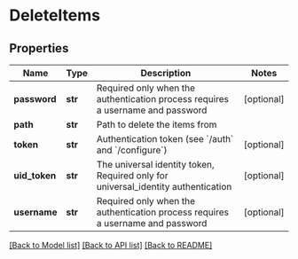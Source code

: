 # DeleteItems

## Properties
Name | Type | Description | Notes
------------ | ------------- | ------------- | -------------
**password** | **str** | Required only when the authentication process requires a username and password | [optional] 
**path** | **str** | Path to delete the items from | 
**token** | **str** | Authentication token (see &#x60;/auth&#x60; and &#x60;/configure&#x60;) | [optional] 
**uid_token** | **str** | The universal identity token, Required only for universal_identity authentication | [optional] 
**username** | **str** | Required only when the authentication process requires a username and password | [optional] 

[[Back to Model list]](../README.md#documentation-for-models) [[Back to API list]](../README.md#documentation-for-api-endpoints) [[Back to README]](../README.md)


